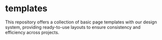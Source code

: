 # templates
This repository offers a collection of basic page templates with our design system, providing ready-to-use layouts to ensure consistency and efficiency across projects.
